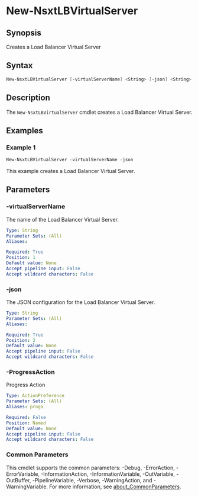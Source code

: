 # New-NsxtLBVirtualServer

## Synopsis

Creates a Load Balancer Virtual Server

## Syntax

```powershell
New-NsxtLBVirtualServer [-virtualServerName] <String> [-json] <String> [-ProgressAction <ActionPreference>] [<CommonParameters>]
```

## Description

The `New-NsxtLBVirtualServer` cmdlet creates a Load Balancer Virtual Server.

## Examples

### Example 1

```powershell
New-NsxtLBVirtualServer -virtualServerName -json
```

This example creates a Load Balancer Virtual Server.

## Parameters

### -virtualServerName

The name of the Load Balancer Virtual Server.

```yaml
Type: String
Parameter Sets: (All)
Aliases:

Required: True
Position: 1
Default value: None
Accept pipeline input: False
Accept wildcard characters: False
```

### -json

The JSON configuration for the Load Balancer Virtual Server.

```yaml
Type: String
Parameter Sets: (All)
Aliases:

Required: True
Position: 2
Default value: None
Accept pipeline input: False
Accept wildcard characters: False
```

### -ProgressAction

Progress Action

```yaml
Type: ActionPreference
Parameter Sets: (All)
Aliases: proga

Required: False
Position: Named
Default value: None
Accept pipeline input: False
Accept wildcard characters: False
```

### Common Parameters

This cmdlet supports the common parameters: -Debug, -ErrorAction, -ErrorVariable, -InformationAction, -InformationVariable, -OutVariable, -OutBuffer, -PipelineVariable, -Verbose, -WarningAction, and -WarningVariable. For more information, see [about_CommonParameters](http://go.microsoft.com/fwlink/?LinkID=113216).
